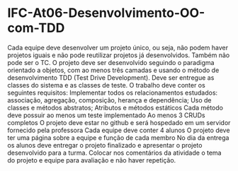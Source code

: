 # IFC-At06-Desenvolvimento-OO-com-TDD
Cada equipe deve desenvolver um projeto único, ou seja, não podem haver projetos iguais e não pode reutilizar projetos já desenvolvidos. Também não pode ser o TC. O projeto deve ser desenvolvido seguindo o paradigma orientado a objetos, com ao menos três camadas e usando o método de desenvolvimento TDD (Test Drive Development). Deve ser entregue as classes do sistema e as classes de teste. O trabalho deve conter os seguintes requisitos: Implementar todos os relacionamentos estudados: associação, agregação, composição, herança e dependência; Uso de classes e métodos abstratos; Atributos e métodos estáticos Cada método deve possuir ao menos um teste implementado Ao menos 3 CRUDs completos O projeto deve estar no github e será hospedado em um servidor fornecido pela professora Cada equipe deve conter 4 alunos O projeto deve ter uma página sobre a equipe e função de cada membro No dia da entrega os alunos deve entregar o projeto finalizado e apresentar o projeto desenvolvido para a turma.   Colocar nos comentários da atividade o tema do projeto e equipe para avaliação e não haver repetição.
